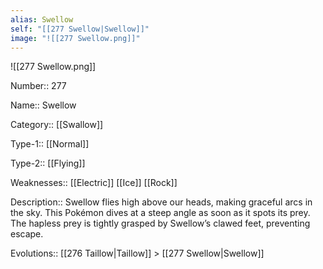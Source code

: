 ```yaml
---
alias: Swellow
self: "[[277 Swellow|Swellow]]"
image: "![[277 Swellow.png]]"
---
```


![[277 Swellow.png]]



Number:: 277

Name:: Swellow

Category:: [[Swallow]]

Type-1:: [[Normal]]

Type-2:: [[Flying]]

Weaknesses:: [[Electric]] [[Ice]] [[Rock]]

Description:: Swellow flies high above our heads, making graceful arcs in the sky. This Pokémon dives at a steep angle as soon as it spots its prey. The hapless prey is tightly grasped by Swellow’s clawed feet, preventing escape.

Evolutions:: [[276 Taillow|Taillow]] > [[277 Swellow|Swellow]]